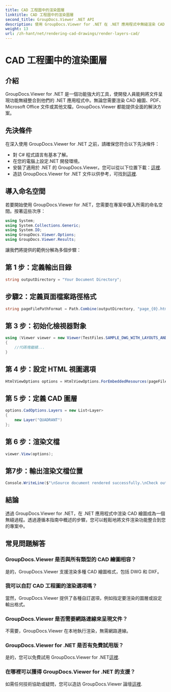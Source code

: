 ```yaml
---
title: CAD 工程圖中的渲染圖層
linktitle: CAD 工程圖中的渲染圖層
second_title: GroupDocs.Viewer .NET API
description: 使用 GroupDocs.Viewer for .NET 在 .NET 應用程式中無縫渲染 CAD 繪圖。探索渲染選項、自訂圖層等。
weight: 13
url: /zh-hant/net/rendering-cad-drawings/render-layers-cad/
---
```


# CAD 工程圖中的渲染圖層

## 介紹
GroupDocs.Viewer for .NET 是一個功能強大的工具，使開發人員能夠將文件呈現功能無縫整合到他們的 .NET 應用程式中。無論您需要渲染 CAD 繪圖、PDF、Microsoft Office 文件或其他文檔，GroupDocs.Viewer 都能提供全面的解決方案。
## 先決條件
在深入使用 GroupDocs.Viewer for .NET 之前，請確保您符合以下先決條件：
- 對 C# 程式語言有基本了解。
- 在您的電腦上設定.NET 開發環境。
- 安裝了適用於 .NET 的 GroupDocs.Viewer。您可以從以下位置下載：[這裡](https://releases.groupdocs.com/viewer/net/).
- 造訪 GroupDocs.Viewer for .NET 文件以供參考，可找到[這裡](https://tutorials.groupdocs.com/viewer/net/).

## 導入命名空間
若要開始使用 GroupDocs.Viewer for .NET，您需要在專案中匯入所需的命名空間。按著這些次序：

```csharp
using System;
using System.Collections.Generic;
using System.IO;
using GroupDocs.Viewer.Options;
using GroupDocs.Viewer.Results;
```

讓我們將提供的範例分解為多個步驟：
## 第 1 步：定義輸出目錄
```csharp
string outputDirectory = "Your Document Directory";
```
## 步驟2：定義頁面檔案路徑格式
```csharp
string pageFilePathFormat = Path.Combine(outputDirectory, "page_{0}.html");
```
## 第 3 步：初始化檢視器對象
```csharp
using (Viewer viewer = new Viewer(TestFiles.SAMPLE_DWG_WITH_LAYOUTS_AND_LAYERS))
{
    //代碼塊繼續...
}
```
## 第 4 步：設定 HTML 視圖選項
```csharp
HtmlViewOptions options = HtmlViewOptions.ForEmbeddedResources(pageFilePathFormat);
```
## 第 5 步：定義 CAD 圖層
```csharp
options.CadOptions.Layers = new List<Layer>
{
    new Layer("QUADRANT")
};
```
## 第 6 步：渲染文檔
```csharp
viewer.View(options);
```
## 第7步：輸出渲染文檔位置
```csharp
Console.WriteLine($"\nSource document rendered successfully.\nCheck output in {outputDirectory}.");
```

## 結論
透過 GroupDocs.Viewer for .NET，在 .NET 應用程式中渲染 CAD 繪圖成為一個無縫過程。透過遵循本指南中概述的步驟，您可以輕鬆地將文件渲染功能整合到您的專案中。
## 常見問題解答
### GroupDocs.Viewer 是否與所有類型的 CAD 繪圖相容？
是的，GroupDocs.Viewer 支援渲染多種 CAD 繪圖格式，包括 DWG 和 DXF。
### 我可以自訂 CAD 工程圖的渲染選項嗎？
當然，GroupDocs.Viewer 提供了各種自訂選項，例如指定要渲染的圖層或設定輸出格式。
### GroupDocs.Viewer 是否需要網路連線來呈現文件？
不需要，GroupDocs.Viewer 在本地執行渲染，無需網路連線。
### GroupDocs.Viewer for .NET 是否有免費試用版？
是的，您可以免費試用 GroupDocs.Viewer for .NET[這裡](https://releases.groupdocs.com/).
### 在哪裡可以獲得 GroupDocs.Viewer for .NET 的支援？
如需任何技術協助或疑問，您可以造訪 GroupDocs.Viewer 論壇[這裡](https://forum.groupdocs.com/c/viewer/9).